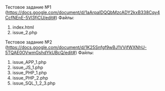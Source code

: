 Тестовое задание №1 (https://docs.google.com/document/d/1aArpaIDQQbMzcADY2kxB338Cqy4CcfNEnE-5Vl3fjCU/edit#)
Файлы:
1. index.html
2. issue_2.php

Тестовое задание №2 (https://docs.google.com/document/d/1K25Snfgf9wBJ1VVjfWXNhU-5TQAE0OVwmGshdYkUBcQ/edit#)
Файлы:
1. issue_APP_1.php
2. issue_JS_1.php
3. issue_PHP_1.php
4. issue_PHP_2.php
5. issue_SQL_1_2_3.php